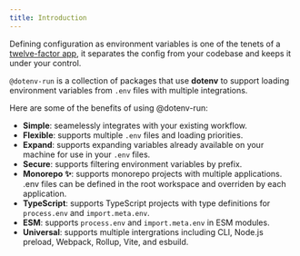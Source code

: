 ```yaml
---
title: Introduction
---
```


Defining configuration as environment variables is one of the tenets of a [twelve-factor app](https://12factor.net/config), it separates the config from your codebase and keeps it under your control.

`@dotenv-run` is a collection of packages that use **dotenv** to support loading environment variables from `.env` files with multiple integrations.

Here are some of the benefits of using @dotenv-run:

- **Simple**: seamelessly integrates with your existing workflow.
- **Flexible**: supports multiple `.env` files and loading priorities.
- **Expand**: supports expanding variables already available on your machine for use in your `.env` files.
- **Secure**: supports filtering environment variables by prefix.
- **Monorepo ✨**: supports monorepo projects with multiple applications. .env files can be defined in the root workspace and overriden by each application.
- **TypeScript**: supports TypeScript projects with type definitions for `process.env` and `import.meta.env`.
- **ESM**: supports `process.env` and `import.meta.env` in ESM modules.
- **Universal**: supports multiple intergrations including CLI, Node.js preload, Webpack, Rollup, Vite, and esbuild.



